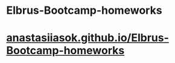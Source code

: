 # Elbrus-Bootcamp-homeworks

<h1><a href="https://anastasiiasok.github.io/Elbrus-Bootcamp-homeworks/">anastasiiasok.github.io/Elbrus-Bootcamp-homeworks</a></h1>
